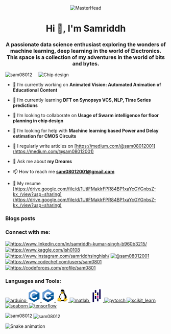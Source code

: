 <p align="center">
  <img src="https://media.licdn.com/dms/image/C4E12AQF-h8Fe8k7_Rw/article-cover_image-shrink_720_1280/0/1614881756332?e=2147483647&v=beta&t=hQiACRnlvFGKP4Om9E4apRREWZsCGnjicOVKGWsIprI" alt="MasterHead" width="920" height="330">
</p>
<h1 align="center">Hi 👋, I'm Samriddh</h1>
<h3 align="center">A passionate data science enthusiast exploring the wonders of machine learning, deep learning in the world of Electronics. This space is a collection of my adventures in the world of bits and bytes.</h3>
<img align="right" alt="Chip design" width="400" src="https://i.pinimg.com/originals/3c/72/a3/3c72a3ecad799a07d73cf3cac400be17.gif">

<p align="left"> <img src="https://komarev.com/ghpvc/?username=sam08012&label=Profile%20views&color=0e75b6&style=flat" alt="sam08012" /> </p>

- 🔭 I’m currently working on **Animated Vision: Automated Animation of Educational Content**

- 🌱 I’m currently learning **DFT on Synopsys VCS, NLP, Time Series predictions**

- 👯 I’m looking to collaborate on **Usage of Swarm intelligence for floor planning in chip design**

- 🤝 I’m looking for help with **Machine learning based Power and Delay estimation for CMOS Circuits**

- 📝 I regularly write articles on [https://medium.com/@sam08012001](https://medium.com/@sam08012001)

- 💬 Ask me about **my Dreams**

- 📫 How to reach me **sam08012001@gmail.com**

- 📄 My resume [https://drive.google.com/file/d/1UtlFMaklrFPR84BP1xaYcGYGnbsZ-kx_/view?usp=sharing](https://drive.google.com/file/d/1UtlFMaklrFPR84BP1xaYcGYGnbsZ-kx_/view?usp=sharing)

### Blogs posts
<!-- BLOG-POST-LIST:START -->
<!-- BLOG-POST-LIST:END -->

<h3 align="left">Connect with me:</h3>
<p align="left">
<a href="https://linkedin.com/in/https://www.linkedin.com/in/samriddh-kumar-singh-b960b3215/" target="blank"><img align="center" src="https://raw.githubusercontent.com/rahuldkjain/github-profile-readme-generator/master/src/images/icons/Social/linked-in-alt.svg" alt="https://www.linkedin.com/in/samriddh-kumar-singh-b960b3215/" height="30" width="40" /></a>
<a href="https://kaggle.com/https://www.kaggle.com/ish0108" target="blank"><img align="center" src="https://raw.githubusercontent.com/rahuldkjain/github-profile-readme-generator/master/src/images/icons/Social/kaggle.svg" alt="https://www.kaggle.com/ish0108" height="30" width="40" /></a>
<a href="https://instagram.com/https://www.instagram.com/samriddhsinghish/" target="blank"><img align="center" src="https://raw.githubusercontent.com/rahuldkjain/github-profile-readme-generator/master/src/images/icons/Social/instagram.svg" alt="https://www.instagram.com/samriddhsinghish/" height="30" width="40" /></a>
<a href="https://medium.com/@sam08012001" target="blank"><img align="center" src="https://raw.githubusercontent.com/rahuldkjain/github-profile-readme-generator/master/src/images/icons/Social/medium.svg" alt="@sam08012001" height="30" width="40" /></a>
<a href="https://www.codechef.com/users/https://www.codechef.com/users/sam0801" target="blank"><img align="center" src="https://cdn.jsdelivr.net/npm/simple-icons@3.1.0/icons/codechef.svg" alt="https://www.codechef.com/users/sam0801" height="30" width="40" /></a>
<a href="https://codeforces.com/profile/https://codeforces.com/profile/sam0801" target="blank"><img align="center" src="https://raw.githubusercontent.com/rahuldkjain/github-profile-readme-generator/master/src/images/icons/Social/codeforces.svg" alt="https://codeforces.com/profile/sam0801" height="30" width="40" /></a>
</p>

<h3 align="left">Languages and Tools:</h3>
<p align="left"> <a href="https://www.arduino.cc/" target="_blank" rel="noreferrer"> <img src="https://cdn.worldvectorlogo.com/logos/arduino-1.svg" alt="arduino" width="40" height="40"/> </a> <a href="https://www.cprogramming.com/" target="_blank" rel="noreferrer"> <img src="https://raw.githubusercontent.com/devicons/devicon/master/icons/c/c-original.svg" alt="c" width="40" height="40"/> </a> <a href="https://www.w3schools.com/cpp/" target="_blank" rel="noreferrer"> <img src="https://raw.githubusercontent.com/devicons/devicon/master/icons/cplusplus/cplusplus-original.svg" alt="cplusplus" width="40" height="40"/> </a> <a href="https://www.linux.org/" target="_blank" rel="noreferrer"> <img src="https://raw.githubusercontent.com/devicons/devicon/master/icons/linux/linux-original.svg" alt="linux" width="40" height="40"/> </a> <a href="https://www.mathworks.com/" target="_blank" rel="noreferrer"> <img src="https://upload.wikimedia.org/wikipedia/commons/2/21/Matlab_Logo.png" alt="matlab" width="40" height="40"/> </a> <a href="https://pandas.pydata.org/" target="_blank" rel="noreferrer"> <img src="https://raw.githubusercontent.com/devicons/devicon/2ae2a900d2f041da66e950e4d48052658d850630/icons/pandas/pandas-original.svg" alt="pandas" width="40" height="40"/> </a> <a href="https://pytorch.org/" target="_blank" rel="noreferrer"> <img src="https://www.vectorlogo.zone/logos/pytorch/pytorch-icon.svg" alt="pytorch" width="40" height="40"/> </a> <a href="https://scikit-learn.org/" target="_blank" rel="noreferrer"> <img src="https://upload.wikimedia.org/wikipedia/commons/0/05/Scikit_learn_logo_small.svg" alt="scikit_learn" width="40" height="40"/> </a> <a href="https://seaborn.pydata.org/" target="_blank" rel="noreferrer"> <img src="https://seaborn.pydata.org/_images/logo-mark-lightbg.svg" alt="seaborn" width="40" height="40"/> </a> <a href="https://www.tensorflow.org" target="_blank" rel="noreferrer"> <img src="https://www.vectorlogo.zone/logos/tensorflow/tensorflow-icon.svg" alt="tensorflow" width="40" height="40"/> </a> </p>

<p><img align="left" src="https://github-readme-stats.vercel.app/api/top-langs?username=sam08012&show_icons=true&locale=en&layout=compact" alt="sam08012" /></p>

<p>&nbsp;<img align="center" src="https://github-readme-stats.vercel.app/api?username=sam08012&show_icons=true&locale=en" alt="sam08012" /></p>

![Snake animation](https://github.com/sam08012/sam08012/blob/output/github-contribution-grid-snake.svg)
